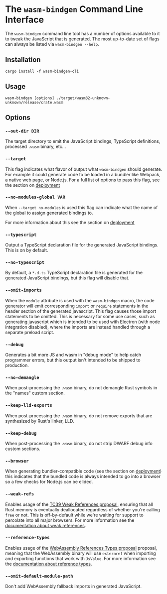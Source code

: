 # The `wasm-bindgen` Command Line Interface

The `wasm-bindgen` command line tool has a number of options available to it to
tweak the JavaScript that is generated. The most up-to-date set of flags can
always be listed via `wasm-bindgen --help`.

## Installation

```
cargo install -f wasm-bindgen-cli
```

## Usage

```
wasm-bindgen [options] ./target/wasm32-unknown-unknown/release/crate.wasm
```

## Options

### `--out-dir DIR`

The target directory to emit the JavaScript bindings, TypeScript definitions,
processed `.wasm` binary, etc...

### `--target`

This flag indicates what flavor of output what `wasm-bindgen` should generate.
For example it could generate code to be loaded in a bundler like Webpack, a
native web page, or Node.js. For a full list of options to pass this flag, see
the section on [deployment]

[deployment]: deployment.html

### `--no-modules-global VAR`

When `--target no-modules` is used this flag can indicate what the name of the
global to assign generated bindings to.

For more information about this see the section on [deployment]

### `--typescript`

Output a TypeScript declaration file for the generated JavaScript bindings. This
is on by default.

### `--no-typescript`

By default, a `*.d.ts` TypeScript declaration file is generated for the
generated JavaScript bindings, but this flag will disable that.

### `--omit-imports`

When the `module` attribute is used with the `wasm-bindgen` macro, the code
generator will emit corresponding `import` or `require` statements in the header
section of the generated javascript. This flag causes those import statements to
be omitted. This is necessary for some use cases, such as generating javascript
which is intended to be used with Electron (with node integration disabled),
where the imports are instead handled through a separate preload script.

### `--debug`

Generates a bit more JS and wasm in "debug mode" to help catch programmer
errors, but this output isn't intended to be shipped to production.

### `--no-demangle`

When post-processing the `.wasm` binary, do not demangle Rust symbols in the
"names" custom section.

### `--keep-lld-exports`

When post-processing the `.wasm` binary, do not remove exports that are
synthesized by Rust's linker, LLD.

### `--keep-debug`

When post-processing the `.wasm` binary, do not strip DWARF debug info custom
sections.

### `--browser`

When generating bundler-compatible code (see the section on [deployment]) this
indicates that the bundled code is always intended to go into a browser so a few
checks for Node.js can be elided.

### `--weak-refs`

Enables usage of the [TC39 Weak References
proposal](https://github.com/tc39/proposal-weakrefs), ensuring that all Rust
memory is eventually deallocated regardless of whether you're calling `free` or
not. This is off-by-default while we're waiting for support to percolate into
all major browsers. For more information see the [documentation about weak
references](./weak-references.md).

### `--reference-types`

Enables usage of the [WebAssembly References Types
proposal](https://github.com/webassembly/reference-types) proposal, meaning that
the WebAssembly binary will use `externref` when importing and exporting
functions that work with `JsValue`. For more information see the [documentation
about reference types](./reference-types.md).

### `--omit-default-module-path`

Don't add WebAssembly fallback imports in generated JavaScript.